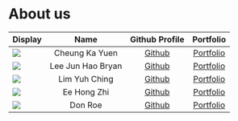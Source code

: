 # About us

| Display                                             |       Name        |              Github Profile              |                                        Portfolio                                         |
|-----------------------------------------------------|:-----------------:|:----------------------------------------:|:----------------------------------------------------------------------------------------:|
| ![](https://via.placeholder.com/100.png?text=Photo) |  Cheung Ka Yuen   | [Github](https://github.com/KenCheung18) |                            [Portfolio](docs/team/johndoe.md)                             |
| ![](https://via.placeholder.com/100.png?text=Photo) | Lee Jun Hao Bryan |   [Github](https://github.com/bljhty)    | [Portfolio](https://github.com/AY2324S1-CS2113-T18-3/tp/blob/master/docs/team/bljhty.md) |
| ![](https://via.placeholder.com/100.png?text=Photo) |   Lim Yuh Ching   | [Github](https://github.com/limyuhching) |                            [Portfolio](docs/team/johndoe.md)                             |
| ![](https://via.placeholder.com/100.png?text=Photo) |    Ee Hong Zhi    |  [Github](https://github.com/Hongzhii)   |                            [Portfolio](docs/team/johndoe.md)                             |
| ![](https://via.placeholder.com/100.png?text=Photo) |      Don Roe      |      [Github](https://github.com/)       |                            [Portfolio](docs/team/johndoe.md)                             |
